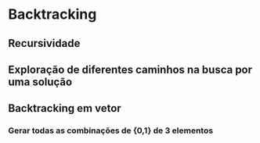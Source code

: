 # Backtracking

## Recursividade

## Exploração de diferentes caminhos na busca por uma solução

## Backtracking em vetor

### Gerar todas as combinações de {0,1} de 3 elementos
